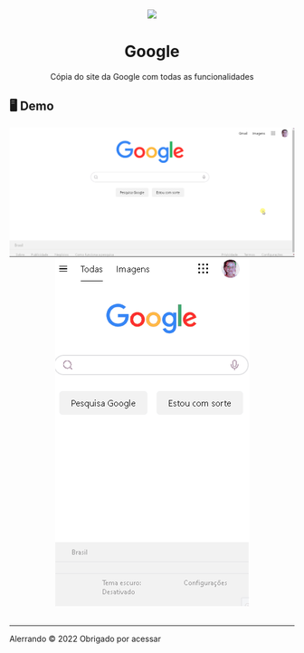 <h1 align="center">
    <img src="https://www.svgrepo.com/show/355037/google.svg" width="150">
    </br>
    </br>
    Google
</h1>

<p align="center">Cópia do site da Google com todas as funcionalidades</p>

## 🖥️ Demo

<div align="center">
    <img src="./github/GooglePc.gif">
    <img src="./github/GoogleMobile.gif">
</div>

</br>
<hr />
<p>Alerrando © 2022 Obrigado por acessar</p>